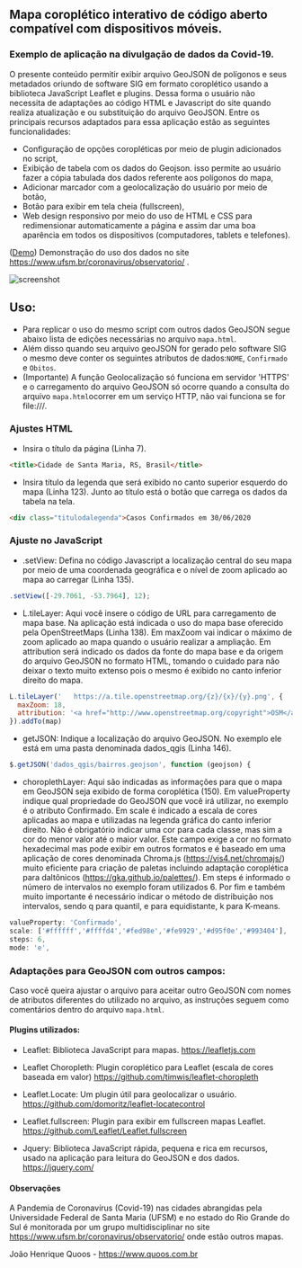 ## Mapa coroplético interativo de código aberto compatível com dispositivos móveis.
### Exemplo de aplicação na divulgação de dados da Covid-19.

O presente conteúdo permitir exibir arquivo GeoJSON de polígonos e seus metadados oriundo de software SIG em formato coroplético usando a biblioteca JavaScript Leaflet e plugins. Dessa forma o usuário não necessita de adaptações ao código HTML e Javascript do site quando realiza atualização e ou substituição do arquivo GeoJSON.
Entre os principais recursos adaptados para essa aplicação estão as seguintes funcionalidades:
- Configuração de opções coropléticas por meio de plugin adicionados no script,
- Exibição de tabela com os dados do Geojson. isso permite ao usuário fazer a cópia tabulada dos dados referente aos polígonos do mapa,
- Adicionar marcador com a geolocalização do usuário por meio de botão,
- Botão para exibir em tela cheia (fullscreen),
- Web design responsivo por meio do uso de HTML e CSS para redimensionar automaticamente a página e assim dar uma boa aparência em todos os dispositivos (computadores, tablets e telefones).

(<a href="https://www.quoos.com.br/covid19/geo.mauricio.rizzatti/santamaria">Demo</a>) Demonstração do uso dos dados no site https://www.ufsm.br/coronavirus/observatorio/ .

![screenshot](https://docente.ifsc.edu.br/joao.quoos/scripts/images/mapa_santamaria_geografiaufsm.png "Mapa coroplético usando LeafLet")


## Uso:
- Para replicar o uso do mesmo script com outros dados GeoJSON segue abaixo lista de edições necessárias no arquivo `mapa.html`.
- Além disso quando seu arquivo geoJSON for gerado pelo software SIG o mesmo deve conter os seguintes atributos de dados:`NOME`, `Confirmado` e `Obitos`.
- (Importante) A função Geolocalização só funciona em servidor 'HTTPS' e o carregamento do arquivo GeoJSON só ocorre quando a consulta do arquivo `mapa.html`ocorrer em um serviço HTTP, não vai funciona se for file:///.

### Ajustes HTML

- Insira o título da página (Linha 7).

``` html
<title>Cidade de Santa Maria, RS, Brasil</title>
```
- Insira título da legenda que será exibido no canto superior esquerdo do mapa (Linha 123). Junto ao título está o botão que carrega os dados da tabela na tela.
``` html 
<div class="titulodalegenda">Casos Confirmados em 30/06/2020
```
### Ajuste no JavaScript

- .setView: Defina no código Javascript a localização central do seu mapa por meio de uma coordenada geográfica e o nível de zoom aplicado ao mapa ao carregar (Linha 135).
``` js
.setView([-29.7061, -53.7964], 12);
```

- L.tileLayer: Aqui você insere o código de URL para carregamento de mapa base. Na aplicação está indicada o uso do mapa base oferecido pela OpenStreetMaps (Linha 138). Em maxZoom vai indicar o máximo de zoom aplicado ao mapa quando o usuário realizar a ampliação. Em attribution será indicado os dados da fonte do mapa base e da origem do arquivo GeoJSON no formato HTML, tomando o cuidado para não deixar o texto muito extenso pois o mesmo é exibido no canto inferior direito do mapa.
``` js
L.tileLayer('	https://a.tile.openstreetmap.org/{z}/{x}/{y}.png', {
  maxZoom: 18,
  attribution: '<a href="http://www.openstreetmap.org/copyright">OSM</a>|Dados <a href="https://www.ufsm.br/coronavirus/observatorio/">Observ. Covid19 UFSM</a>'
}).addTo(map)
```

- getJSON: Indique a localização do arquivo GeoJSON. No exemplo ele está em uma pasta denominada dados_qgis (Linha 146).
``` js
$.getJSON('dados_qgis/bairros.geojson', function (geojson) {
```

- choroplethLayer: Aqui são indicadas as informações para que o mapa em GeoJSON seja exibido de forma coroplética (150). Em     valueProperty indique qual propriedade do GeoJSON que você irá utilizar, no exemplo é o atributo Confirmado. Em scale é indicado a escala de cores aplicadas ao mapa e utilizadas na legenda gráfica do canto inferior direito. Não é obrigatório indicar uma cor para cada classe, mas sim a cor do menor valor até o maior valor. Este campo exige a cor no formato hexadecimal mas pode exibir em outros formatos e é baseado em uma aplicação de cores denominada Chroma.js (https://vis4.net/chromajs/) muito eficiente para criação de paletas incluindo adaptação coroplética para daltônicos (https://gka.github.io/palettes/). Em steps é informado o número de intervalos no exemplo foram utilizados 6. Por fim e também muito importante é necessário indicar o método de distribuição nos intervalos, sendo q para quantil, e para equidistante, k para K-means.
``` js
valueProperty: 'Confirmado',
scale: ['#ffffff','#ffffd4','#fed98e','#fe9929','#d95f0e','#993404'],
steps: 6,
mode: 'e',
```
### Adaptações para GeoJSON com outros campos:
Caso você queira ajustar o arquivo para aceitar outro GeoJSON com nomes de atributos diferentes do utilizado no arquivo, as instruções seguem como comentários dentro do arquivo `mapa.html`.

#### Plugins utilizados:
- Leaflet: Biblioteca JavaScript para mapas. https://leafletjs.com
- Leaflet Choropleth: Plugin coroplético para Leaflet (escala de cores baseada em valor) https://github.com/timwis/leaflet-choropleth
- Leaflet.Locate: Um plugin útil para geolocalizar o usuário. https://github.com/domoritz/leaflet-locatecontrol
- Leaflet.fullscreen: Plugin para exibir em fullscreen mapas Leaflet. https://github.com/Leaflet/Leaflet.fullscreen

- Jquery: Biblioteca JavaScript rápida, pequena e rica em recursos, usado na aplicação para leitura do GeoJSON e dos dados. https://jquery.com/

 #### Observações
A Pandemia de Coronavírus (Covid-19) nas cidades abrangidas pela Universidade Federal de Santa Maria (UFSM) e no estado do Rio Grande do Sul é monitorada por um grupo multidisciplinar no site https://www.ufsm.br/coronavirus/observatorio/ onde estão outros mapas.

João Henrique Quoos - https://www.quoos.com.br

